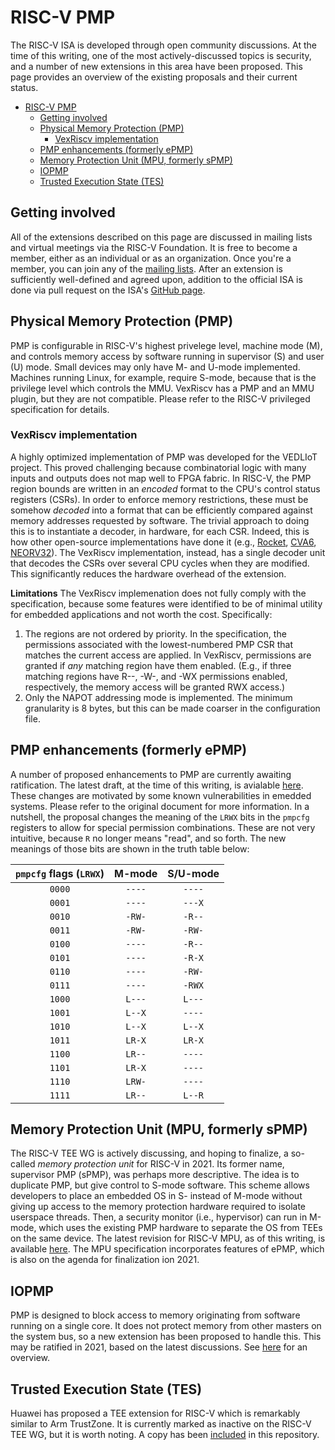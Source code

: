 # RISC-V PMP
The RISC-V ISA is developed through open community discussions. At the time of this writing, one of the most actively-discussed topics is security, and a number of new extensions in this area have been proposed. This page provides an overview of the existing proposals and their current status.

- [RISC-V PMP](#risc-v-pmp)
  - [Getting involved](#getting-involved)
  - [Physical Memory Protection (PMP)](#physical-memory-protection-pmp)
    - [VexRiscv implementation](#vexriscv-implementation)
  - [PMP enhancements (formerly ePMP)](#pmp-enhancements-formerly-epmp)
  - [Memory Protection Unit (MPU, formerly sPMP)](#memory-protection-unit-mpu-formerly-spmp)
  - [IOPMP](#iopmp)
  - [Trusted Execution State (TES)](#trusted-execution-state-tes)

## Getting involved
All of the extensions described on this page are discussed in mailing lists and virtual meetings via the RISC-V Foundation. It is free to become a member, either as an individual or as an organization. Once you're a member, you can join any of the [mailing lists](https://lists.riscv.org/g/main). After an extension is sufficiently well-defined and agreed upon, addition to the official ISA is done via pull request on the ISA's [GitHub page](https://github.com/riscv/riscv-isa-manual).

## Physical Memory Protection (PMP)
PMP is configurable in RISC-V's highest privelege level, machine mode (M), and controls memory access by software running in supervisor (S) and user (U) mode. Small devices may only have M- and U-mode implemented. Machines running Linux, for example, require S-mode, because that is the privilege level which controls the MMU. VexRiscv has a PMP and an MMU plugin, but they are not compatible. Please refer to the RISC-V privileged specification for details.

### VexRiscv implementation
A highly optimized implementation of PMP was developed for the VEDLIoT project. This proved challenging because combinatorial logic with many inputs and outputs does not map well to FPGA fabric. In RISC-V, the PMP region bounds are written in an *encoded* format to the CPU's control status registers (CSRs). In order to enforce memory restrictions, these must be somehow *decoded* into a format that can be efficiently compared against memory addresses requested by software. The trivial approach to doing this is to instantiate a decoder, in hardware, for each CSR. Indeed, this is how other open-source implementations have done it (e.g., [Rocket](https://github.com/chipsalliance/rocket-chip/blob/86a2f2cca699f149bcc082ef2828654a0a4e3f4b/src/main/scala/rocket/PMP.scala), [CVA6](https://github.com/openhwgroup/cva6/blob/d24287e957981fb847fdbdaee9e318c2b502b412/src/pmp/src/pmp.sv), [NEORV32](https://github.com/stnolting/neorv32/blob/2be3da7f1ef60e3ab2125b25de913e1063ffa0f7/rtl/core/neorv32_cpu_control.vhd)). The VexRiscv implementation, instead, has a single decoder unit that decodes the CSRs over several CPU cycles when they are modified. This significantly reduces the hardware overhead of the extension.

**Limitations** The VexRiscv implemenation does not fully comply with the specification, because some features were identified to be of minimal utility for embedded applications and not worth the cost. Specifically:
1. The regions are not ordered by priority. In the specification, the permissions associated with the lowest-numbered PMP CSR that matches the current access are applied. In VexRiscv, permissions are granted if *any* matching region have them enabled. (E.g., if three matching regions have R--, -W-, and -WX permissions enabled, respectively, the memory access will be granted RWX access.)
2. Only the NAPOT addressing mode is implemented. The minimum granularity is 8 bytes, but this can be made coarser in the configuration file.

## PMP enhancements (formerly ePMP)
A number of proposed enhancements to PMP are currently awaiting ratification. The latest draft, at the time of this writing, is avialable [here](https://docs.google.com/document/d/1Mh_aiHYxemL0umN3GTTw8vsbmzHZ_nxZXgjgOUzbvc8/edit#). These changes are motivated by some known vulnerabilities in emedded systems. Please refer to the original document for more information. In a nutshell, the proposal changes the meaning of the `LRWX` bits in the `pmpcfg` registers to allow for special permission combinations. These are not very intuitive, because `R` no longer means "read", and so forth. The new meanings of those bits are shown in the truth table below:

| `pmpcfg` flags (`LRWX`) | M-mode | S/U-mode |
|:-----------------:|:------:|:--------:|
| `0000` | `----` | `----` |
| `0001` | `----` | `---X` |
| `0010` | `-RW-` | `-R--` |
| `0011` | `-RW-` | `-RW-` |
| `0100` | `----` | `-R--` |
| `0101` | `----` | `-R-X` |
| `0110` | `----` | `-RW-` |
| `0111` | `----` | `-RWX` |
| `1000` | `L---` | `L---` |
| `1001` | `L--X` | `----` |
| `1010` | `L--X` | `L--X` |
| `1011` | `LR-X` | `LR-X` |
| `1100` | `LR--` | `----` |
| `1101` | `LR-X` | `----` |
| `1110` | `LRW-` | `----` |
| `1111` | `LR--` | `L--R` |

## Memory Protection Unit (MPU, formerly sPMP)
The RISC-V TEE WG is actively discussing, and hoping to finalize, a so-called *memory protection unit* for RISC-V in 2021. Its former name, supervisor PMP (sPMP), was perhaps more descriptive. The idea is to duplicate PMP, but give control to S-mode software. This scheme allows developers to place an embedded OS in S- instead of M-mode without giving up access to the memory protection hardware required to isolate userspace threads. Then, a security monitor (i.e., hypervisor) can run in M-mode, which uses the existing PMP hardware to separate the OS from TEEs on the same device. The latest revision for RISC-V MPU, as of this writing, is available [here](https://docs.google.com/document/d/1x7esOSBFfpcbDHaRPpe5NEWmav1_8der_nB25Hd5hqs/edit#). The MPU specification incorporates features of ePMP, which is also on the agenda for finalization ion 2021.

## IOPMP
PMP is designed to block access to memory originating from software running on a single core. It does not protect memory from other masters on the system bus, so a new extension has been proposed to handle this. This may be ratified in 2021, based on the latest discussions. See [here](../draft/iopmp.pdf) for an overview.

## Trusted Execution State (TES)
Huawei has proposed a TEE extension for RISC-V which is remarkably similar to Arm TrustZone. It is currently marked as inactive on the RISC-V TEE WG, but it is worth noting. A copy has been [included](../draft/tes.pdf) in this repository.
